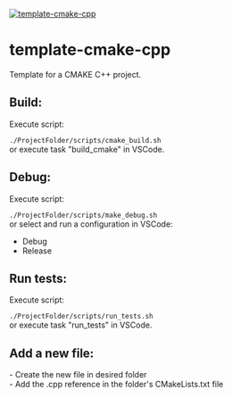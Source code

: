 [![template-cmake-cpp](https://github.com/mortinger91/template-cmake-cpp/actions/workflows/cmake.yml/badge.svg?branch=master)](https://github.com/mortinger91/template-cmake-cpp/actions/workflows/cmake.yml)

<h1>template-cmake-cpp</h1>
Template for a CMAKE C++ project.
<h2>Build:</h2>
Execute script:

```./ProjectFolder/scripts/cmake_build.sh```<br>
or execute task "build_cmake" in VSCode.
<h2>Debug:</h2>
Execute script:

```./ProjectFolder/scripts/make_debug.sh```<br>
or select and run a configuration in VSCode:<br>
- Debug<br>
- Release
<h2>Run tests:</h2>
Execute script:

```./ProjectFolder/scripts/run_tests.sh```<br>
or execute task "run_tests" in VSCode.
<h2>Add a new file:</h2>
- Create the new file in desired folder<br>
- Add the .cpp reference in the folder's CMakeLists.txt file
